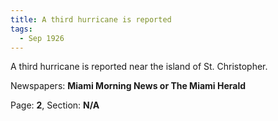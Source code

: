 ```yaml
---  
title: A third hurricane is reported  
tags:  
  - Sep 1926  
---  
```

  
A third hurricane is reported near the island of St. Christopher.  
  
Newspapers: **Miami Morning News or The Miami Herald**  
  
Page: **2**, Section: **N/A** 

